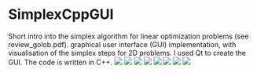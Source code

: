 # SimplexCppGUI
Short intro into the simplex algorithm for linear optimization problems (see review_golob.pdf). graphical user interface (GUI) implementation, with visualisation of the simplex steps for 2D problems. I used Qt to create the GUI. The code is written in C++.
<img src="images/review_golob-15.svg">
<img src="images/review_golob-16.svg">
<img src="images/review_golob-17.svg">
<img src="images/review_golob-18.svg">
<img src="images/review_golob-19.svg">
<img src="images/review_golob-20.svg">
<img src="images/review_golob-21.svg">
<img src="images/review_golob-22.svg">
